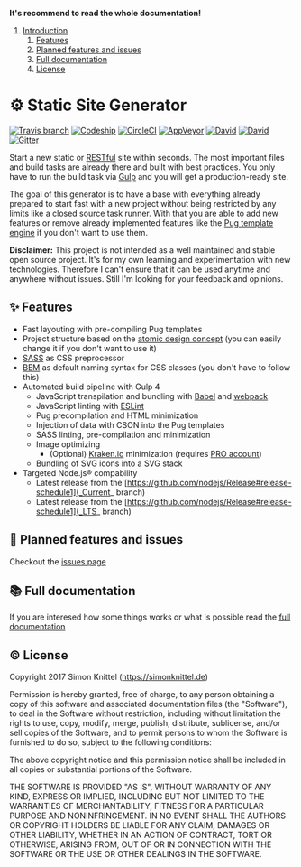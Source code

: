 **It's recommend to read the whole documentation!**

1. [Introduction](#-static-site-generator)
    1. [Features](#-features)
    <!-- 2. [I want to use AngularJS, React, Ember or Meteor](#-i-want-to-use-angularjs-react-ember-or-meteor) -->
    2. [Planned features and issues](#-planned-features-and-issues)
    3. [Full documentation](#-full-documentation)
    4. [License](#-license)


# ⚙️ Static Site Generator
[![Travis branch](https://img.shields.io/travis/simonknittel/static-site-generator/master.svg)](https://travis-ci.org/simonknittel/static-site-generator)
[![Codeship](https://img.shields.io/codeship/b608b370-b5e9-0133-659d-724fe1788ad4/master.svg)](https://app.codeship.com/projects/134192)
[![CircleCI](https://img.shields.io/circleci/project/simonknittel/static-site-generator/master.svg)](https://circleci.com/gh/simonknittel/static-site-generator/tree/master)
[![AppVeyor](https://img.shields.io/appveyor/ci/simonknittel/static-site-generator/master.svg)](https://ci.appveyor.com/project/simonknittel/static-site-generator)
[![David](https://img.shields.io/david/simonknittel/static-site-generator.svg?maxAge=2592000)](https://david-dm.org/simonknittel/static-site-generator)
[![David](https://img.shields.io/david/dev/simonknittel/static-site-generator.svg?maxAge=2592000)](https://david-dm.org/simonknittel/static-site-generator?type=dev)
[![Gitter](https://img.shields.io/gitter/room/simonknittel/static-site-generator.svg)](https://gitter.im/simonknittel/static-site-generator)

Start a new static or [RESTful](https://en.wikipedia.org/wiki/Representational_state_transfer) site within seconds. The most important files and build tasks are already there and built with best practices. You only have to run the build task via [Gulp](http://gulpjs.com) and you will get a production-ready site.

The goal of this generator is to have a base with everything already prepared to start fast with a new project without being restricted by any limits like a closed source task runner. With that you are able to add new features or remove already implemented features like the [Pug template engine](https://pugjs.org) if you don't want to use them.

**Disclaimer:** This project is not intended as a well maintained and stable open source project. It's for my own learning and experimentation with new technologies. Therefore I can't ensure that it can be used anytime and anywhere without issues. Still I'm looking for your feedback and opinions.


## ✨ Features
* Fast layouting with pre-compiling Pug templates
* Project structure based on the [atomic design concept](http://atomicdesign.bradfrost.com) (you can easily change it if you don't want to use it)
* [SASS](http://sass-lang.com) as CSS preprocessor
* [BEM](http://getbem.com) as default naming syntax for CSS classes (you don't have to follow this)
* Automated build pipeline with Gulp 4
  + JavaScript transpilation and bundling with [Babel](https://babeljs.io) and [webpack](https://webpack.js.org)
  + JavaScript linting with [ESLint](http://eslint.org)
  + Pug precompilation and HTML minimization
  + Injection of data with CSON into the Pug templates
  + SASS linting, pre-compilation and minimization
  + Image optimizing
    - (Optional) [Kraken.io](https://kraken.io) minimization (requires [PRO account](https://kraken.io/pro))
  + Bundling of SVG icons into a SVG stack
* Targeted Node.js&reg; compability
  + Latest release from the [https://github.com/nodejs/Release#release-schedule1](_Current_ branch)
  + Latest release from the [https://github.com/nodejs/Release#release-schedule1](_LTS_ branch)


<!--
## I want to use [AngularJS](https://angularjs.org), [React](https://facebook.github.io/react), [Ember](http://emberjs.com) or [Meteor](https://www.meteor.com)

You can easily add AngularJS to this generator. Read [here](#add-angularjs) to see how to add AngularJS to this generator. Ember is highly recommend to be used with [Ember CLI](http://www.ember-cli.com). The generator is currently not tested and optimized for the use with Meteor or React.
-->


## 🚧 Planned features and issues
Checkout the [issues page](https://github.com/simonknittel/static-site-generator/issues)


## 📚 Full documentation
If you are interesed how some things works or what is possible read the [full documentation](./docs/INDEX.md)


## ©️ License

Copyright 2017 Simon Knittel (<https://simonknittel.de>)

Permission is hereby granted, free of charge, to any person obtaining a copy of this software and associated documentation files (the "Software"), to deal in the Software without restriction, including without limitation the rights to use, copy, modify, merge, publish, distribute, sublicense, and/or sell copies of the Software, and to permit persons to whom the Software is furnished to do so, subject to the following conditions:

The above copyright notice and this permission notice shall be included in all copies or substantial portions of the Software.

THE SOFTWARE IS PROVIDED "AS IS", WITHOUT WARRANTY OF ANY KIND, EXPRESS OR IMPLIED, INCLUDING BUT NOT LIMITED TO THE WARRANTIES OF MERCHANTABILITY, FITNESS FOR A PARTICULAR PURPOSE AND NONINFRINGEMENT. IN NO EVENT SHALL THE AUTHORS OR COPYRIGHT HOLDERS BE LIABLE FOR ANY CLAIM, DAMAGES OR OTHER LIABILITY, WHETHER IN AN ACTION OF CONTRACT, TORT OR OTHERWISE, ARISING FROM, OUT OF OR IN CONNECTION WITH THE SOFTWARE OR THE USE OR OTHER DEALINGS IN THE SOFTWARE.
